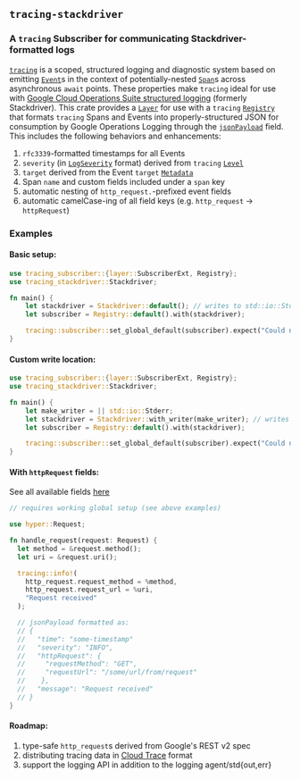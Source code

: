 ## `tracing-stackdriver`
### A `tracing` Subscriber for communicating Stackdriver-formatted logs

[`tracing`](https://docs.rs/tracing/0.1.13/tracing/) is a scoped, structured logging and diagnostic system based on emitting [`Event`](https://docs.rs/tracing/0.1.13/tracing/#events)s in the context of potentially-nested [`Span`](https://docs.rs/tracing/0.1.13/tracing/#spans)s across asynchronous `await` points. These properties make `tracing` ideal for use with [Google Cloud Operations Suite structured logging](https://cloud.google.com/logging/docs/structured-logging) (formerly Stackdriver). This crate provides a [`Layer`](https://docs.rs/tracing-subscriber/0.2.4/tracing_subscriber/fmt/struct.Layer.html) for use with a `tracing` [`Registry`](https://docs.rs/tracing-subscriber/0.2.4/tracing_subscriber/struct.Registry.html) that formats `tracing` Spans and Events into properly-structured JSON for consumption by Google Operations Logging through the [`jsonPayload`](https://cloud.google.com/logging/docs/structured-logging) field. This includes the following behaviors and enhancements:

1. `rfc3339`-formatted timestamps for all Events
2. `severity` (in [`LogSeverity`](https://cloud.google.com/logging/docs/reference/v2/rest/v2/LogEntry#LogSeverity) format) derived from `tracing` [`Level`](https://docs.rs/tracing/0.1.13/tracing/struct.Level.html)
3. `target` derived from the Event `target` [`Metadata`](https://docs.rs/tracing/0.1.13/tracing/struct.Metadata.html)
4. Span `name` and custom fields included under a `span` key
5. automatic nesting of `http_request.`-prefixed event fields
6. automatic camelCase-ing of all field keys (e.g. `http_request` -> `httpRequest`)

### Examples

#### Basic setup:

```rust
use tracing_subscriber::{layer::SubscriberExt, Registry};
use tracing_stackdriver::Stackdriver;

fn main() {
    let stackdriver = Stackdriver::default(); // writes to std::io::Stdout
    let subscriber = Registry::default().with(stackdriver);

    tracing::subscriber::set_global_default(subscriber).expect("Could not set up global logger");
}
```

#### Custom write location:

```rust
use tracing_subscriber::{layer::SubscriberExt, Registry};
use tracing_stackdriver::Stackdriver;

fn main() {
    let make_writer = || std::io::Stderr;
    let stackdriver = Stackdriver::with_writer(make_writer); // writes to std::io::Stderr
    let subscriber = Registry::default().with(stackdriver);

    tracing::subscriber::set_global_default(subscriber).expect("Could not set up global logger");
}
```

#### With `httpRequest` fields:

See all available fields [here](https://cloud.google.com/logging/docs/reference/v2/rest/v2/LogEntry#HttpRequest)

```rust
// requires working global setup (see above examples)

use hyper::Request;

fn handle_request(request: Request) {
  let method = &request.method();
  let uri = &request.uri();

  tracing::info!(
    http_request.request_method = %method,
    http_request.request_url = %uri,
    "Request received"
  );

  // jsonPayload formatted as:
  // {
  //   "time": "some-timestamp"
  //   "severity": "INFO",
  //   "httpRequest": {
  //     "requestMethod": "GET",
  //     "requestUrl": "/some/url/from/request"
  //    },
  //   "message": "Request received"
  // }
}
```

#### Roadmap:

1. type-safe `http_request`s derived from Google's REST v2 spec
2. distributing tracing data in [Cloud Trace](https://cloud.google.com/trace/docs) format
3. support the logging API in addition to the logging agent/std{out,err}
